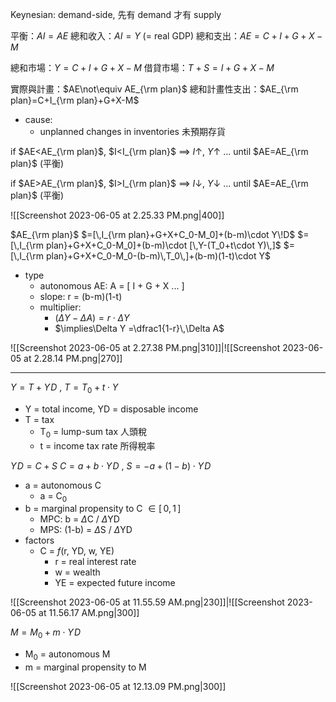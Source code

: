 
Keynesian: demand-side, 先有 demand 才有 supply

平衡：$AI=AE$
總和收入：$AI=Y$    (= real GDP)
總和支出：$AE=C+I+G+X-M$

總和市場：$Y=C+I+G+X-M$
借貸市場：$T+S=I+G+X-M$

實際與計畫：$AE\not\equiv AE_{\rm plan}$
總和計畫性支出：$AE_{\rm plan}=C+I_{\rm plan}+G+X-M$
- cause:
	- unplanned changes in inventories 未預期存貨

if $AE<AE_{\rm plan}$, $I<I_{\rm plan}$
$\implies$ $I$↑, $Y$↑ ... until $AE=AE_{\rm plan}$ (平衡)

if $AE>AE_{\rm plan}$, $I>I_{\rm plan}$
$\implies$ $I$↓, $Y$↓ ... until $AE=AE_{\rm plan}$ (平衡)

![[Screenshot 2023-06-05 at 2.25.33 PM.png|400]]

$AE_{\rm plan}$
$=[\,I_{\rm plan}+G+X+C_0-M_0]+(b-m)\cdot Y\!D$
$=[\,I_{\rm plan}+G+X+C_0-M_0]+(b-m)\cdot [\,Y-(T_0+t\cdot Y)\,]$
$=[\,I_{\rm plan}+G+X+C_0-M_0-(b-m)\,T_0\,]+(b-m)(1-t)\cdot Y$
- type
	- autonomous AE: A = $[$ I + G + X ... $]$
	- slope: r = (b-m)(1-t)
	- multiplier:
		- $(\Delta Y-\Delta A)=r\cdot\Delta Y$
		- $\implies\Delta Y =\dfrac1{1-r}\,\Delta A$

![[Screenshot 2023-06-05 at 2.27.38 PM.png|310]]|![[Screenshot 2023-06-05 at 2.28.14 PM.png|270]]

---

$Y = T + Y\!D$ ,  $T=T_0+t\cdot Y$
- Y = total income, YD = disposable income
- T = tax
	- T$_0$ = lump-sum tax 人頭稅
	- t = income tax rate 所得稅率

$Y\!D = C + S$
$C = a + b \cdot Y\!D$ ,  $S = -a + (1-b) \cdot Y\!D$
- a = autonomous C
	- a = C$_0$
- b = marginal propensity to C $\in[\,0,\,1\,]$   
	- MPC: b = $\Delta$C / $\Delta$YD
	- MPS: (1-b) = $\Delta$S / $\Delta$YD
- factors
	- C = $f$(r, YD, w, YE)
		- r = real interest rate
		- w = wealth
		- YE = expected future income

![[Screenshot 2023-06-05 at 11.55.59 AM.png|230]]|![[Screenshot 2023-06-05 at 11.56.17 AM.png|300]]

$M=M_0+m\cdot Y\!D$
- M$_0$ = autonomous M
- m = marginal propensity to M

![[Screenshot 2023-06-05 at 12.13.09 PM.png|300]]